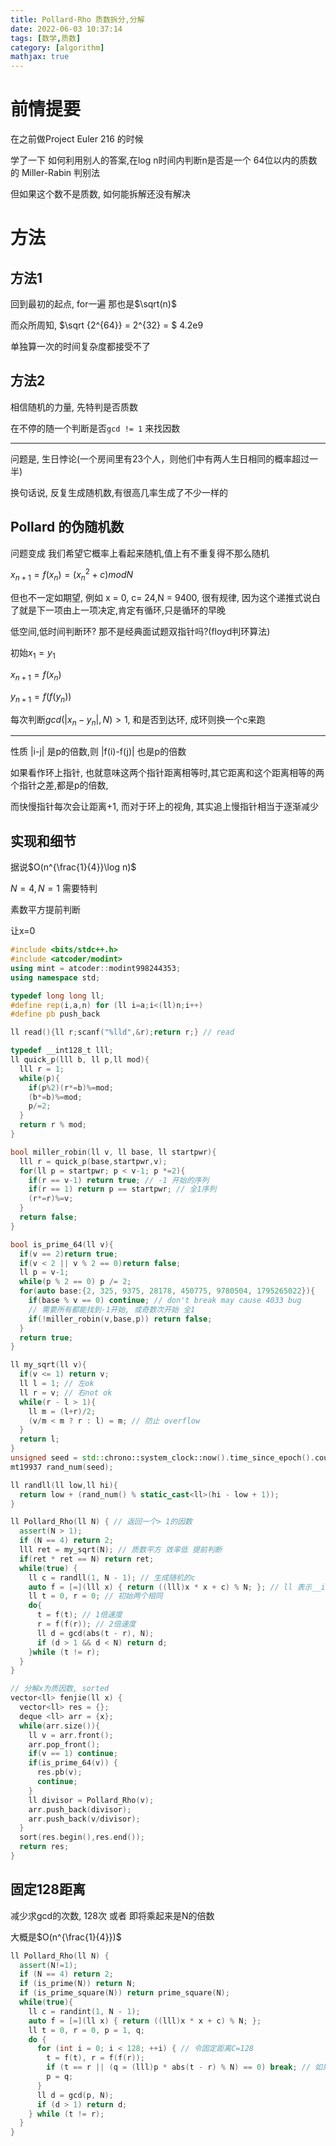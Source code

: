 ```yaml
---
title: Pollard-Rho 质数拆分,分解
date: 2022-06-03 10:37:14
tags: [数学,质数]
category: [algorithm]
mathjax: true
---
```


# 前情提要

在之前做Project Euler 216 的时候

学了一下 如何利用别人的答案,在log n时间内判断n是否是一个 64位以内的质数的 Miller-Rabin 判别法

但如果这个数不是质数, 如何能拆解还没有解决

# 方法

## 方法1

回到最初的起点, for一遍 那也是$\sqrt(n)$

而众所周知, $\sqrt {2^{64}} = 2^{32} = $ 4.2e9

单独算一次的时间复杂度都接受不了

## 方法2

相信随机的力量, 先特判是否质数

在不停的随一个判断是否`gcd != 1` 来找因数

---

问题是, 生日悖论(一个房间里有23个人，则他们中有两人生日相同的概率超过一半)

换句话说, 反复生成随机数,有很高几率生成了不少一样的

## Pollard 的伪随机数

问题变成 我们希望它概率上看起来随机,值上有不重复得不那么随机

$x_{n+1} = f(x_n) = (x_n^2 + c) mod N$

但也不一定如期望, 例如 x = 0, c= 24,N = 9400, 很有规律, 因为这个递推式说白了就是下一项由上一项决定,肯定有循环,只是循环的早晚

低空间,低时间判断环? 那不是经典面试题双指针吗?(floyd判环算法)

初始$x_1 = y_1$

$x_{n+1} = f(x_n)$

$y_{n+1} = f(f(y_n))$

每次判断$gcd(|x_n - y_n|,N) > 1$, 和是否到达环, 成环则换一个c来跑

---

性质 |i-j| 是p的倍数,则 |f(i)-f(j)| 也是p的倍数

如果看作环上指针, 也就意味这两个指针距离相等时,其它距离和这个距离相等的两个指针之差,都是p的倍数,

而快慢指针每次会让距离+1, 而对于环上的视角, 其实追上慢指针相当于逐渐减少

## 实现和细节

据说$O(n^{\frac{1}{4}}\log n)$

$N = 4,N = 1$ 需要特判

素数平方提前判断

让x=0

```cpp
#include <bits/stdc++.h>
#include <atcoder/modint>
using mint = atcoder::modint998244353;
using namespace std;

typedef long long ll;
#define rep(i,a,n) for (ll i=a;i<(ll)n;i++)
#define pb push_back

ll read(){ll r;scanf("%lld",&r);return r;} // read

typedef __int128_t lll;
ll quick_p(lll b, ll p,ll mod){
  lll r = 1;
  while(p){
    if(p%2)(r*=b)%=mod;
    (b*=b)%=mod;
    p/=2;
  }
  return r % mod;
}

bool miller_robin(ll v, ll base, ll startpwr){
  lll r = quick_p(base,startpwr,v);
  for(ll p = startpwr; p < v-1; p *=2){
    if(r == v-1) return true; // -1 开始的序列
    if(r == 1) return p == startpwr; // 全1序列
    (r*=r)%=v;
  }
  return false;
}

bool is_prime_64(ll v){
  if(v == 2)return true;
  if(v < 2 || v % 2 == 0)return false;
  ll p = v-1;
  while(p % 2 == 0) p /= 2;
  for(auto base:{2, 325, 9375, 28178, 450775, 9780504, 1795265022}){
    if(base % v == 0) continue; // don't break may cause 4033 bug
    // 需要所有都能找到-1开始, 或奇数次开始 全1
    if(!miller_robin(v,base,p)) return false;
  }
  return true;
}

ll my_sqrt(ll v){
  if(v <= 1) return v;
  ll l = 1; // 左ok
  ll r = v; // 右not ok
  while(r - l > 1){
    ll m = (l+r)/2;
    (v/m < m ? r : l) = m; // 防止 overflow
  }
  return l;
}
unsigned seed = std::chrono::system_clock::now().time_since_epoch().count();
mt19937 rand_num(seed);

ll randll(ll low,ll hi){
  return low + (rand_num() % static_cast<ll>(hi - low + 1));
}

ll Pollard_Rho(ll N) { // 返回一个> 1的因数
  assert(N > 1);
  if (N == 4) return 2;
  lll ret = my_sqrt(N); // 质数平方 效率低 提前判断
  if(ret * ret == N) return ret;
  while(true) {
    ll c = randll(1, N - 1); // 生成随机的c
    auto f = [=](lll x) { return ((lll)x * x + c) % N; }; // ll 表示__int128，防溢出
    ll t = 0, r = 0; // 初始两个相同
    do{
      t = f(t); // 1倍速度
      r = f(f(r)); // 2倍速度
      ll d = gcd(abs(t - r), N);
      if (d > 1 && d < N) return d;
    }while (t != r);
  }
}

// 分解x为质因数, sorted
vector<ll> fenjie(ll x) {
  vector<ll> res = {};
  deque <ll> arr = {x};
  while(arr.size()){
    ll v = arr.front();
    arr.pop_front();
    if(v == 1) continue;
    if(is_prime_64(v)) {
      res.pb(v);
      continue;
    }
    ll divisor = Pollard_Rho(v);
    arr.push_back(divisor);
    arr.push_back(v/divisor);
  }
  sort(res.begin(),res.end());
  return res;
}
```

## 固定128距离

减少求gcd的次数, 128次 或者 即将乘起来是N的倍数

大概是$O(n^{\frac{1}{4}})$

```cpp
ll Pollard_Rho(ll N) {
  assert(N!=1);
  if (N == 4) return 2;
  if (is_prime(N)) return N;
  if (is_prime_square(N)) return prime_square(N);
  while(true){
    ll c = randint(1, N - 1);
    auto f = [=](ll x) { return ((lll)x * x + c) % N; };
    ll t = 0, r = 0, p = 1, q;
    do {
      for (int i = 0; i < 128; ++i) { // 令固定距离C=128
        t = f(t), r = f(f(r));
        if (t == r || (q = (lll)p * abs(t - r) % N) == 0) break; // 如果发现环，或者积即将为0，退出
        p = q;
      }
      ll d = gcd(p, N);
      if (d > 1) return d;
    } while (t != r);
  }
}
```
